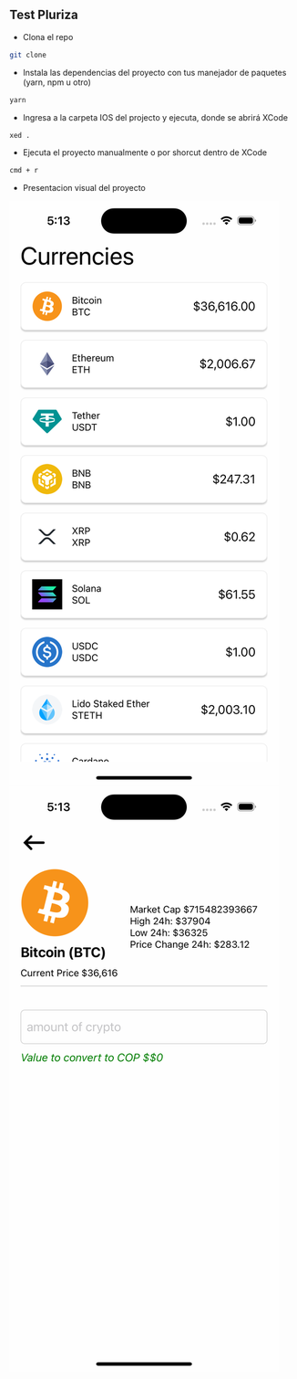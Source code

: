 ## Test Pluriza

- Clona el repo

```bash
git clone
```

- Instala las dependencias del proyecto con tus manejador de paquetes (yarn, npm u otro)

```bash
yarn
```

- Ingresa a la carpeta IOS del projecto y ejecuta, donde se abrirá XCode

```bash
xed .
```

- Ejecuta el proyecto manualmente o por shorcut dentro de XCode

```bash
cmd + r
```

- Presentacion visual del proyecto

![Home](./src/assets/home.png)
![Detail](./src/assets/detail.png)
